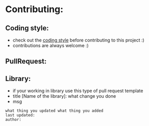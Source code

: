 # Contributing:

## Coding style:
- check out the [coding style](docs/CodingStyle.md) before contributing to this project :)
- contributions are always welcome :) 

## PullRequest:

## Library:
- if your working in library use this type of pull request template
- title [Name of the library]: what change you done
- msg
```
what thing you updated what thing you added
last updated: 
author: 
```